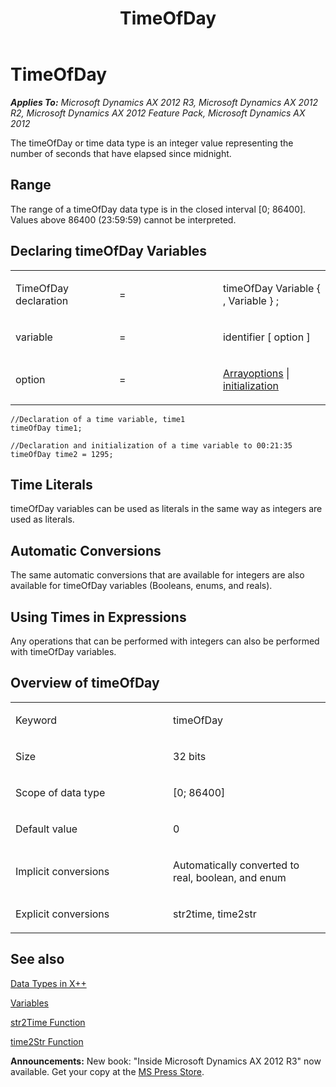 ﻿---
title: TimeOfDay
TOCTitle: TimeOfDay
ms:assetid: 7569bbb9-9153-4174-90c0-e0c84440ac1c
ms:mtpsurl: https://msdn.microsoft.com/en-us/library/Aa674480(v=AX.60)
ms:contentKeyID: 35245965
ms.date: 05/18/2015
mtps_version: v=AX.60
---

# TimeOfDay 


_**Applies To:** Microsoft Dynamics AX 2012 R3, Microsoft Dynamics AX 2012 R2, Microsoft Dynamics AX 2012 Feature Pack, Microsoft Dynamics AX 2012_

The timeOfDay or time data type is an integer value representing the number of seconds that have elapsed since midnight.

## Range

The range of a timeOfDay data type is in the closed interval \[0; 86400\]. Values above 86400 (23:59:59) cannot be interpreted.

## Declaring timeOfDay Variables

<table>
<colgroup>
<col style="width: 33%" />
<col style="width: 33%" />
<col style="width: 33%" />
</colgroup>
<tbody>
<tr class="odd">
<td><p>TimeOfDay declaration</p></td>
<td><p>=</p></td>
<td><p>timeOfDay Variable { , Variable } ;</p></td>
</tr>
<tr class="even">
<td><p>variable</p></td>
<td><p>=</p></td>
<td><p>identifier [ option ]</p></td>
</tr>
<tr class="odd">
<td><p>option</p></td>
<td><p>=</p></td>
<td><p><a href="arrays.md">Arrayoptions</a> | <a href="declaration-of-variables.md">initialization</a></p></td>
</tr>
</tbody>
</table>


    //Declaration of a time variable, time1
    timeOfDay time1;
     
    //Declaration and initialization of a time variable to 00:21:35
    timeOfDay time2 = 1295;

## Time Literals

timeOfDay variables can be used as literals in the same way as integers are used as literals.

## Automatic Conversions

The same automatic conversions that are available for integers are also available for timeOfDay variables (Booleans, enums, and reals).

## Using Times in Expressions

Any operations that can be performed with integers can also be performed with timeOfDay variables.

## Overview of timeOfDay

<table>
<colgroup>
<col style="width: 50%" />
<col style="width: 50%" />
</colgroup>
<tbody>
<tr class="odd">
<td><p>Keyword</p></td>
<td><p>timeOfDay</p></td>
</tr>
<tr class="even">
<td><p>Size</p></td>
<td><p>32 bits</p></td>
</tr>
<tr class="odd">
<td><p>Scope of data type</p></td>
<td><p>[0; 86400]</p></td>
</tr>
<tr class="even">
<td><p>Default value</p></td>
<td><p>0</p></td>
</tr>
<tr class="odd">
<td><p>Implicit conversions</p></td>
<td><p>Automatically converted to real, boolean, and enum</p></td>
</tr>
<tr class="even">
<td><p>Explicit conversions</p></td>
<td><p>str2time, time2str</p></td>
</tr>
</tbody>
</table>


## See also

[Data Types in X++](data-types-in-x.md)

[Variables](variables.md)

[str2Time Function](https://msdn.microsoft.com/en-us/library/aa642744\(v=ax.60\))

[time2Str Function](https://msdn.microsoft.com/en-us/library/aa596607\(v=ax.60\))

  
**Announcements:** New book: "Inside Microsoft Dynamics AX 2012 R3" now available. Get your copy at the [MS Press Store](https://www.microsoftpressstore.com/store/inside-microsoft-dynamics-ax-2012-r3-9780735685109).

